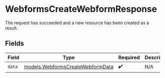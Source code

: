 # WebformsCreateWebformResponse

The request has succeeded and a new resource has been created as a result.


## Fields

| Field                                                                      | Type                                                                       | Required                                                                   | Description                                                                |
| -------------------------------------------------------------------------- | -------------------------------------------------------------------------- | -------------------------------------------------------------------------- | -------------------------------------------------------------------------- |
| `data`                                                                     | [models.WebformsCreateWebformData](../models/webformscreatewebformdata.md) | :heavy_check_mark:                                                         | N/A                                                                        |